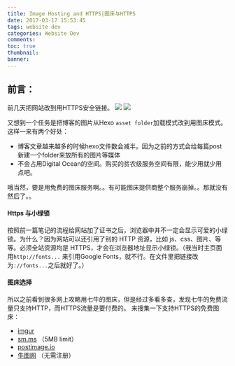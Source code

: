 ```yaml
---
title: Image Hosting and HTTPS|图床与HTTPS
date: 2017-03-17 15:53:45
tags: website dev
categories: Website Dev
comments:
toc: true
thumbnail:
banner:
---
```


## 前言：
前几天把网站改到用HTTPS安全链接。
![](https://i.niupic.com/images/2017/03/17/jTJp2c.jpg)
![](https://i.niupic.com/images/2017/03/17/j5dYqp.jpg)

又想到一个任务是把博客的图片从Hexo `asset folder`加载模式改到用图床模式。这样一来有两个好处：

- 博客文章越来越多的时候hexo文件数会减半。因为之前的方式会给每篇post新建一个folder来放所有的图片等媒体
- 不会占用Digital Ocean的空间。购买的贫农级服务空间有限，能少用就少用点吧。

哦当然，要是用免费的图床服务啊。。有可能图床提供商整个服务崩掉。。那就没有然后了。。

#### Https 与小绿锁

按照前一篇笔记的流程给网站加了证书之后，浏览器中并不一定会显示可爱的小绿锁。为什么？因为网站可以还引用了别的 HTTP 资源，比如 js、css、图片、等等。必须全站资源均是 HTTPS，才会在浏览器地址显示小绿锁。（我当时主页面用`http://fonts...`
来引用Google Fonts，就不行。在文件里把链接改为`://fonts...`之后就好了。）

#### 图床选择
所以之前看到很多网上攻略用七牛的图床，但是经过多看多查，发现七牛的免费流量只支持HTTP，而HTTPS流量是要付费的。
来搜集一下支持HTTPS的免费图床：

- [imgur](https://imgur.com/)
- [sm.ms](https://sm.ms/) （5MB limit）
- [postimage.io](https://postimage.io/)
- [牛图网](https://www.niupic.com/) （无需注册）


